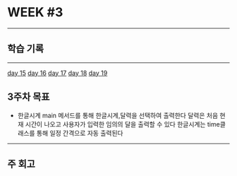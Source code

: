 #  WEEK #3



------
## 학습 기록
-------
[ day 15](https://github.com/leegyeongwhan/TIL/blob/dolokkong/202111/day15.md)
[ day 16](https://github.com/leegyeongwhan/TIL/blob/dolokkong/202111/day16.md)
[ day 17](https://github.com/leegyeongwhan/TIL/blob/dolokkong/202111/day17.md)
[ day 18](https://github.com/leegyeongwhan/TIL/blob/dolokkong/202111/day18.md)
[ day 19](https://github.com/leegyeongwhan/TIL/blob/dolokkong/202111/day19.md)
## 3주차 목표

- 한글시계 main 메서드를 통해 한글시계,달력을 선택하여 출력한다 달력은 처음 현재 시간이 나오고 사용자가 입력한 임의의 달을 출력할 수 있다 한글시계는 time클래스를 통해 일정 간격으로 
 자동 출력된다

------

## 주 회고


